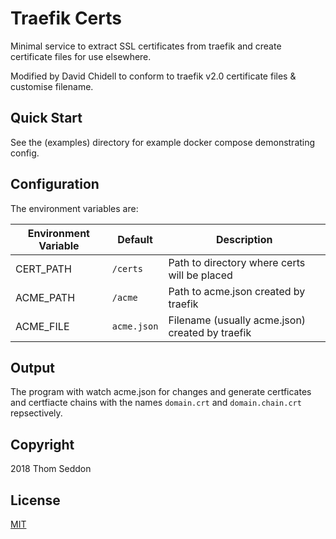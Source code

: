 
# Traefik Certs

Minimal service to extract SSL certificates from traefik and create certificate files for use elsewhere.

Modified by David Chidell to conform to traefik v2.0 certificate files & customise filename.

## Quick Start

See the (examples) directory for example docker compose demonstrating config.

## Configuration

The environment variables are:

|Environment Variable|Default|Description|
|--------------------|-------|-----------|
|CERT_PATH|`/certs`|Path to directory where certs will be placed|
|ACME_PATH|`/acme`|Path to acme.json created by traefik|
|ACME_FILE|`acme.json`|Filename (usually acme.json) created by traefik|

## Output

The program with watch acme.json for changes and generate certficates and certfiacte chains with the names `domain.crt` and `domain.chain.crt` repsectively.

## Copyright

2018 Thom Seddon

## License

[MIT](https://github.com/thomseddon/traefik-certs/blob/master/LICENSE.md)
